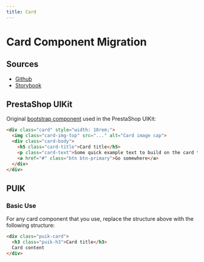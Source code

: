 ```yaml
---
title: Card
---
```


# Card Component Migration

## Sources

- [Github](https://github.com/PrestaShopCorp/puik/tree/main/packages/components/card)
- [Storybook](https://uikit.prestashop.com/?path=/story/components-card--default)
<!-- - [Figma](https://www.figma.com/file/CUc5n1r2UIH30Tqec5DOvN/PrestaShop-Design-Kit?node-id=2565-15829&t=5pJry8GttTJVSJfC-0) -->
<!-- - [Zeroheight]() -->

## PrestaShop UIKit

Original [bootstrap component](https://getbootstrap.com/docs/4.0/components/card/) used in the PrestaShop UIKit:

```html
<div class="card" style="width: 18rem;">
  <img class="card-img-top" src="..." alt="Card image cap">
  <div class="card-body">
    <h5 class="card-title">Card title</h5>
    <p class="card-text">Some quick example text to build on the card title and make up the bulk of the card's content.</p>
    <a href="#" class="btn btn-primary">Go somewhere</a>
  </div>
</div>
```

## PUIK

### Basic Use

For any card component that you use, replace the structure above with the following structure:

```html
<div class="puik-card">
  <h3 class="puik-h3">Card title</h3>
  Card content
</div>
```
